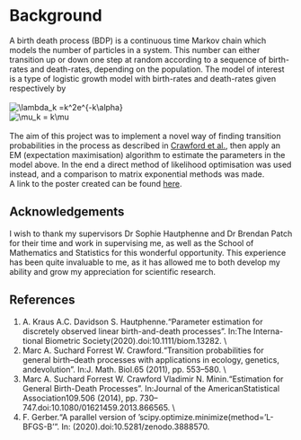 # Background
   A birth death process (BDP) is a continuous time Markov chain which models the number of particles in a system. This number can either transition up or down one step at random according to a sequence of birth-rates and death-rates, depending on the population.
   The model of interest is a type of logistic growth model with birth-rates and death-rates given respectively by <br/><br/>
   <img src="https://latex.codecogs.com/gif.latex?\lambda_k&space;=k^2e^{-k\alpha}" title="\lambda_k =k^2e^{-k\alpha}" /><br/>
   <img src="https://latex.codecogs.com/gif.latex?\mu_k&space;=&space;k\mu" title="\mu_k = k\mu" /><br/><br/>
   The aim of this project was to implement a novel way of finding transition probabilities in the process as described in [Crawford et al.](https://www.researchgate.net/publication/51957281_Estimation_for_General_Birth-Death_Processes), then apply an EM (expectation maximisation) algorithm to estimate the parameters in the model above.
   In the end a direct method of likelihood optimisation was used instead, and a comparison to matrix exponential methods was made. <br/>
   A link to the poster created can be found [here](https://ms.unimelb.edu.au/__data/assets/pdf_file/0010/3628603/Poster_Steven_Nguyen.pdf).

## Acknowledgements
I wish to thank my supervisors Dr Sophie Hautphenne and Dr Brendan Patch for their time and work in supervising me, as well as the School of Mathematics and Statistics for this wonderful opportunity. This experience has been quite invaluable to me, as it has allowed me to both develop my ability and grow my appreciation for scientific research.
    
## References
1. A. Kraus A.C. Davidson S. Hautphenne.“Parameter estimation for discretely observed linear birth-and-death processes”. In:The Interna-tional Biometric Society(2020).doi:10.1111/biom.13282. \\
1.  Marc A. Suchard Forrest W. Crawford.“Transition probabilities for general birth–death processes with applications in ecology, genetics, andevolution”. In:J. Math. Biol.65 (2011), pp. 553–580. \\
1.  Marc A. Suchard Forrest W. Crawford Vladimir N. Minin.“Estimation for General Birth-Death Processes”. In:Journal of the AmericanStatistical Association109.506 (2014), pp. 730–747.doi:10.1080/01621459.2013.866565. \\
1.  F. Gerber.“A parallel version of ’scipy.optimize.minimize(method=’L-BFGS-B’”. In: (2020).doi:10.5281/zenodo.3888570.
